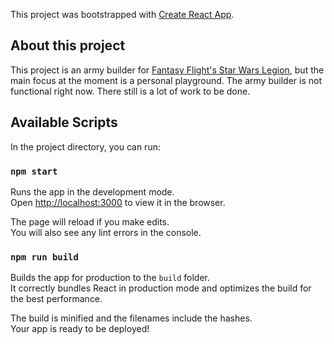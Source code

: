 This project was bootstrapped with [Create React App](https://github.com/facebookincubator/create-react-app).

## About this project

This project is an army builder for [Fantasy Flight's Star Wars Legion](https://www.fantasyflightgames.com/en/products/star-wars-legion), but the main focus at the moment is a personal playground. The army builder is not functional right now. There still is a lot of work to be done.

## Available Scripts

In the project directory, you can run:

### `npm start`

Runs the app in the development mode.<br>
Open [http://localhost:3000](http://localhost:3000) to view it in the browser.

The page will reload if you make edits.<br>
You will also see any lint errors in the console.

### `npm run build`

Builds the app for production to the `build` folder.<br>
It correctly bundles React in production mode and optimizes the build for the best performance.

The build is minified and the filenames include the hashes.<br>
Your app is ready to be deployed!